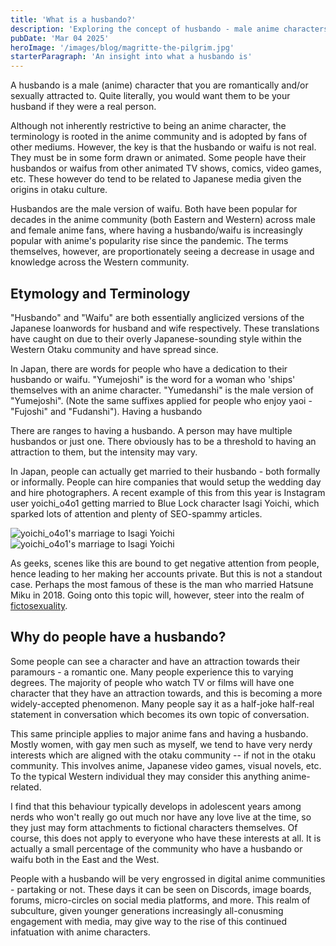 ```yaml
---
title: 'What is a husbando?'
description: 'Exploring the concept of husbando - male anime characters as objects of desire. Etymology, other Japanese terminology, and an outline of online cultures. '
pubDate: 'Mar 04 2025'
heroImage: '/images/blog/magritte-the-pilgrim.jpg'
starterParagraph: 'An insight into what a husbando is'
---
```

A husbando is a male (anime) character that you are romantically and/or sexually attracted to. Quite literally, you would want them to be your husband if they were a real person. 

Although not inherently restrictive to being an anime character, the terminology is rooted in the anime community and is adopted by fans of other mediums. However, the key is that the husbando or waifu is not real. They must be in some form drawn or animated. Some people have their husbandos or waifus from other animated TV shows, comics, video games, etc. These however do tend to be related to Japanese media given the origins in otaku culture. 

Husbandos are the male version of waifu. Both have been popular for decades in the anime community (both Eastern and Western) across male and female anime fans, where having a husbando/waifu is increasingly popular with anime's popularity rise since the pandemic. The terms themselves, however, are proportionately seeing a decrease in usage and knowledge across the Western community. 

## Etymology and Terminology
"Husbando" and "Waifu" are both essentially anglicized versions of the Japanese loanwords for husband and wife respectively. These translations have caught on due to their overly Japanese-sounding style within the Western Otaku community and have spread since. 

In Japan, there are words for people who have a dedication to their husbando or waifu. "Yumejoshi" is the word for a woman who 'ships' themselves with an anime character. "Yumedanshi" is the male version of "Yumejoshi". (Note the same suffixes applied for people who enjoy yaoi - "Fujoshi" and "Fudanshi").
Having a husbando

There are ranges to having a husbando. A person may have multiple husbandos or just one. There obviously has to be a threshold to having an attraction to them, but the intensity may vary. 

In Japan, people can actually get married to their husbando - both formally or informally. People can hire companies that would setup the wedding day and hire photographers. A recent example of this from this year is Instagram user yoichi_o4o1 getting married to Blue Lock character Isagi Yoichi, which sparked lots of attention and plenty of SEO-spammy articles.

![yoichi_o4o1's marriage to Isagi Yoichi](/images/blog/isagi-wedding-1.jpg)
![yoichi_o4o1's marriage to Isagi Yoichi](/images/blog/isagi-wedding-2.jpg)


As geeks, scenes like this are bound to get negative attention from people, hence leading to her making her accounts private. But this is not a standout case. Perhaps the most famous of these is the man who married Hatsune Miku in 2018. Going onto this topic will, however, steer into the realm of [fictosexuality](https://unherd.com/2023/10/we-are-all-fictosexuals-now/). 

## Why do people have a husbando?

Some people can see a character and have an attraction towards their paramours - a romantic one. Many people experience this to varying degrees. The majority of people who watch TV or films will have one character that they have an attraction towards, and this is becoming a more widely-accepted phenomenon. Many people say it as a half-joke half-real statement in conversation which becomes its own topic of conversation. 

This same principle applies to major anime fans and having a husbando. Mostly women, with gay men such as myself, we tend to have very nerdy interests which are aligned with the otaku community -- if not in the otaku community. This involves anime, Japanese video games, visual novels, etc. To the typical Western individual they may consider this anything anime-related. 

I find that this behaviour typically develops in adolescent years among nerds who won't really go out much nor have any love live at the time, so they just may form attachments to fictional characters themselves. Of course, this does not apply to everyone who have these interests at all. It is actually a small percentage of the community who have a husbando or waifu both in the East and the West. 

People with a husbando will be very engrossed in digital anime communities - partaking or not. These days it can be seen on Discords, image boards, forums, micro-circles on social media platforms, and more. This realm of subculture, given younger generations increasingly all-conusming engagement with media, may give way to the rise of this continued infatuation with anime characters. 

